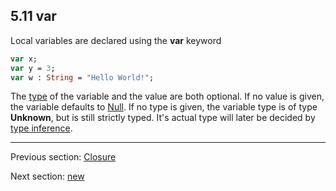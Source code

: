 ## 5.11 var

Local variables are declared using the **var** keyword
```haxe
var x;
var y = 3;
var w : String = "Hello World!";
```

The [type](2-Types.md) of the variable and the value are both optional.  If no value is given, the variable defaults to [Null](2.2-Nullability.md).  If no type is given, the variable type is of type **Unknown**, but is still strictly typed. It's actual type will later be decided by [type inference](3.6-Type_Inference.md).

---

Previous section: [Closure](5.10-Closure.md)

Next section: [new](5.12-new.md)